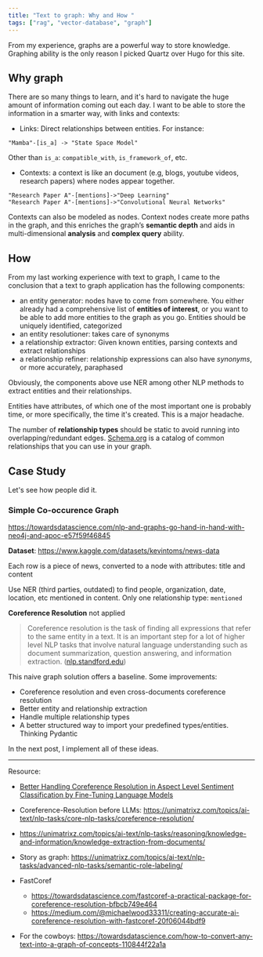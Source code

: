 ```yaml
---
title: "Text to graph: Why and How "
tags: ["rag", "vector-database", "graph"]
---
```


From my experience, graphs are a powerful way to store knowledge. Graphing ability is the only reason I picked Quartz over Hugo for this site.

## Why graph
There are so many things to learn, and it's hard to navigate the huge amount of information coming out each day. I want to be able to store the information in a smarter way, with links and contexts:

- Links: Direct relationships between entities. For instance: 

```
"Mamba"-[is_a] -> "State Space Model"

```
Other than `is_a`: `compatible_with`, `is_framework_of`, etc.

- Contexts: a context is like an document (e.g, blogs, youtube videos, research papers) where nodes appear together. 

```
"Research Paper A"-[mentions]->"Deep Learning"
"Research Paper A"-[mentions]->"Convolutional Neural Networks"
```

Contexts can also be modeled as nodes. Context nodes create more paths in the graph, and this enriches the graph’s **semantic depth** and aids in multi-dimensional **analysis** and **complex query** ability.
## How

From my last working experience with text to graph, I came to the conclusion that a text to graph application has the following components:
- an entity generator: nodes have to come from somewhere. You either already had a comprehensive list of **entities of interest**, or you want to be able to add more entities to the graph as you go. Entities should be uniquely identified, categorized
- an entity resolutioner: takes care of synonyms
- a relationship extractor: Given known entities, parsing contexts and extract relationships
- a relationship refiner: relationship expressions can also have *synonyms*, or more accurately, paraphased

Obviously, the components above use NER among other NLP methods to extract entities and their relationships.

Entities have attributes, of which one of the most important one is probably time, or more specifically, the time it's created. This is a major headache.

The number of **relationship types** should be static to avoid running into overlapping/redundant edges. [Schema.org](https://schema.org/) is a catalog of common relationships that you can use in your graph.


## Case Study

Let's see how people did it.

### Simple Co-occurence Graph

https://towardsdatascience.com/nlp-and-graphs-go-hand-in-hand-with-neo4j-and-apoc-e57f59f46845

**Dataset**: https://www.kaggle.com/datasets/kevintoms/news-data

Each row is a piece of news, converted to a node with attributes: title and content

Use NER (third parties, outdated) to find people, organization, date, location, etc mentioned in content. Only one relationship type: `mentioned`

**Coreference Resolution** not applied

>Coreference resolution is the task of finding all expressions that refer to the same entity in a text. It is an important step for a lot of higher level NLP tasks that involve natural language understanding such as document summarization, question answering, and information extraction. ([nlp.standford.edu](https://nlp.stanford.edu/projects/coref.shtml))


This naive graph solution offers a baseline. Some improvements:

- Coreference resolution and even cross-documents coreference resolution 
- Better entity and relationship extraction
- Handle multiple relationship types
- A better structured way to import your predefined types/entities. Thinking Pydantic

In the next post, I implement all of these ideas.

---
Resource:
- [Better Handling Coreference Resolution in Aspect Level Sentiment Classification by Fine-Tuning Language Models](https://aclanthology.org/2023.crac-main.5.pdf)
- Coreference-Resolution before LLMs: https://unimatrixz.com/topics/ai-text/nlp-tasks/core-nlp-tasks/coreference-resolution/
- https://unimatrixz.com/topics/ai-text/nlp-tasks/reasoning/knowledge-and-information/knowledge-extraction-from-documents/

- Story as graph: https://unimatrixz.com/topics/ai-text/nlp-tasks/advanced-nlp-tasks/semantic-role-labeling/

- FastCoref
    - https://towardsdatascience.com/fastcoref-a-practical-package-for-coreference-resolution-bfbcb749e464
    - https://medium.com/@michaelwood33311/creating-accurate-ai-coreference-resolution-with-fastcoref-20f06044bdf9

- For the cowboys: https://towardsdatascience.com/how-to-convert-any-text-into-a-graph-of-concepts-110844f22a1a


